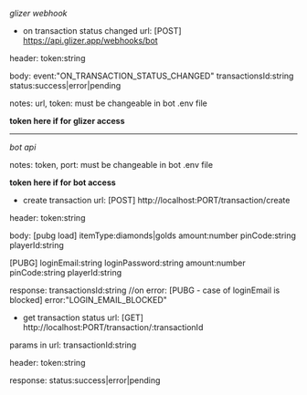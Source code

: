 *glizer webhook*

- on transaction status changed
url:
[POST] https://api.glizer.app/webhooks/bot

header:
token:string

body:
event:"ON_TRANSACTION_STATUS_CHANGED"
transactionsId:string
status:success|error|pending

notes:
url, token: must be changeable in bot .env file

**token here if for glizer access**


************************************************************************

*bot api*

notes:
token, port: must be changeable in bot .env file

**token here if for bot access**


- create transaction
url:
[POST] http://localhost:PORT/transaction/create

header:
token:string

body:
[pubg load]
itemType:diamonds|golds
amount:number
pinCode:string
playerId:string

[PUBG]
loginEmail:string
loginPassword:string
amount:number
pinCode:string
playerId:string



response:
transactionsId:string
//on error: [PUBG - case of loginEmail is blocked]
error:"LOGIN_EMAIL_BLOCKED"


- get transaction status
url:
[GET] http://localhost:PORT/transaction/:transactionId

params in url:
transactionId:string

header:
token:string

response:
status:success|error|pending